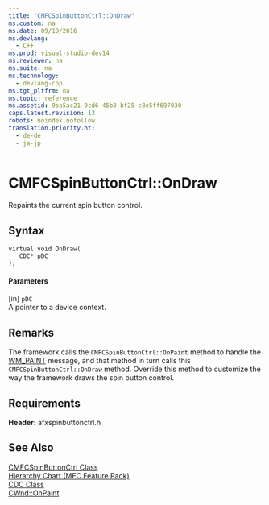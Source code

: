 ```yaml
---
title: "CMFCSpinButtonCtrl::OnDraw"
ms.custom: na
ms.date: 09/19/2016
ms.devlang: 
  - C++
ms.prod: visual-studio-dev14
ms.reviewer: na
ms.suite: na
ms.technology: 
  - devlang-cpp
ms.tgt_pltfrm: na
ms.topic: reference
ms.assetid: 9ba5ac21-9cd6-45b8-bf25-c8e5ff697030
caps.latest.revision: 13
robots: noindex,nofollow
translation.priority.ht: 
  - de-de
  - ja-jp
---
```

# CMFCSpinButtonCtrl::OnDraw
Repaints the current spin button control.  
  
## Syntax  
  
```  
virtual void OnDraw(  
   CDC* pDC  
);  
```  
  
#### Parameters  
 [in] `pDC`  
 A pointer to a device context.  
  
## Remarks  
 The framework calls the `CMFCSpinButtonCtrl::OnPaint` method to handle the [WM_PAINT](../vs140/CWnd--OnPaint.md) message, and that method in turn calls this `CMFCSpinButtonCtrl::OnDraw` method. Override this method to customize the way the framework draws the spin button control.  
  
## Requirements  
 **Header:** afxspinbuttonctrl.h  
  
## See Also  
 [CMFCSpinButtonCtrl Class](../vs140/CMFCSpinButtonCtrl-Class.md)   
 [Hierarchy Chart (MFC Feature Pack)](../vs140/Hierarchy-Chart.md)   
 [CDC Class](../vs140/CDC-Class.md)   
 [CWnd::OnPaint](../vs140/CWnd--OnPaint.md)